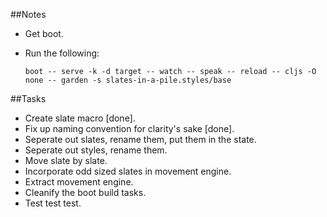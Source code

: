 ##Notes

- Get boot.
- Run the following:

    ```
    boot -- serve -k -d target -- watch -- speak -- reload -- cljs -O none -- garden -s slates-in-a-pile.styles/base
    ```
    
##Tasks

- Create slate macro [done].
- Fix up naming convention for clarity's sake [done].
- Seperate out slates, rename them, put them in the state.
- Seperate out styles, rename them.
- Move slate by slate.
- Incorporate odd sized slates in movement engine.
- Extract movement engine.
- Cleanify the boot build tasks.
- Test test test.